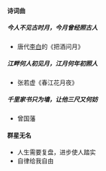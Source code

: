 #### 诗词曲

##### 今人不见古时月，今月曾经照古人

* 唐代[李白](https://so.gushiwen.org/authorv_b90660e3e492.aspx)的《把酒问月》

##### 江畔何人初见月，江月何年初照人

* 张若虚《春江花月夜》

##### 千里家书只为墙，让他三尺又何妨

* 曾国藩



#### 群星无名

* 人生需要复盘，进步使人踏实
* 自律给我自由